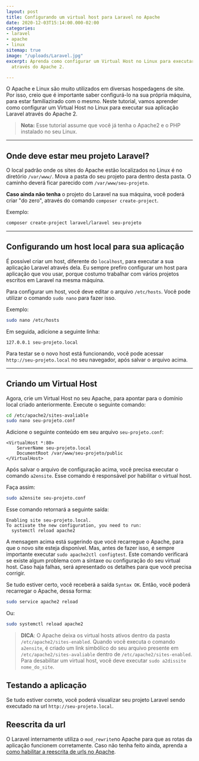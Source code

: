 ```yaml
---
layout: post
title: Configurando um virtual host para Laravel no Apache
date: 2020-12-03T15:14:00.000-02:00
categories:
- laravel
- apache
- linux
sitemap: true
image: "/uploads/Laravel.jpg"
excerpt: Aprenda como configurar um Virtual Host no Linux para executar seu site/projeto  Laravel
  através do Apache 2.

---
```

O Apache e Linux são muito utilizados em diversas hospedagens de site. Por isso, creio que é importante saber configurá-lo na sua própria máquina, para estar familiazirado com o mesmo. Neste tutorial, vamos aprender como configurar um Virtual Host no Linux para executar sua aplicação Laravel através do Apache 2.

> **Nota:** Esse tutorial assume que você já tenha o Apache2 e o PHP instalado no seu Linux.

***

## Onde deve estar meu projeto Laravel?

O local padrão onde os sites do Apache estão localizados no Linux é no diretório `/var/www/`. Mova a pasta do seu projeto para dentro desta pasta. O caminho deverá ficar parecido com `/var/www/seu-projeto`.

**Caso ainda não tenha** o projeto do Laravel na sua máquina, você poderá criar "do zero", através do comando  `composer create-project`.

Exemplo:

```bash
composer create-project laravel/laravel seu-projeto
```

***

## Configurando um host local para sua aplicação

É possível criar um host, diferente do `localhost`, para executar a sua aplicação Laravel através dela. Eu sempre prefiro configurar um host para aplicação que vou usar, porque costumo trabalhar com vários projetos escritos em Laravel na mesma máquina.

Para configurar um host, você deve editar o arquivo `/etc/hosts`. Você pode utilizar o comando `sudo nano` para fazer isso.

Exemplo:

```bash
sudo nano /etc/hosts
```

Em seguida, adicione a seguinte linha:

    127.0.0.1 seu-projeto.local

Para testar se o novo host está funcionando, você pode acessar `http://seu-projeto.local` no seu navegador, após salvar o arquivo acima.

***

## Criando um Virtual Host

Agora, crie um Virtual Host no seu Apache, para apontar para o domínio local criado anteriormente. Execute o seguinte comando:

```bash
cd /etc/apache2/sites-avaliable
sudo nano seu-projeto.conf
```

Adicione o seguinte conteúdo em seu arquivo `seu-projeto.conf`:

    <VirtualHost *:80>
        ServerName seu-projeto.local
        DocumentRoot /var/www/seu-projeto/public
    </VirtualHost>

Após salvar o arquivo de configuração acima, você precisa executar o comando `a2ensite`. Esse comando é responsável por habilitar o virtual host.

Faça assim:

```bash
sudo a2ensite seu-projeto.conf
```

Esse comando retornará a seguinte saída:

    Enabling site seu-projeto.local.
    To activate the new configuration, you need to run:
      systemctl reload apache2

A mensagem acima está sugerindo que você recarregue o Apache, para que o novo site esteja disponível. Mas, antes de fazer isso, é sempre importante executar `sudo apache2ctl configtest`. Este comando verificará se existe algum problema com a síntaxe ou configuração do seu virtual host. Caso haja falhas, será apresentado os detalhes para que você precisa corrigir.

Se tudo estiver certo, você receberá a saída `Syntax OK`. Então, você poderá recarregar o Apache, dessa forma:

```bash
sudo service apache2 reload
```

Ou:

```bash
sudo systemctl reload apache2
```

> **DICA**: O Apache deixa os virtual hosts ativos dentro da pasta `/etc/apache2/sites-enabled`. Quando você executa o comando `a2ensite`, é criado um link simbólico do seu arquivo presente em `/etc/apache2/sites-avaliable` dentro de `/etc/apache2/sites-enabled`. Para desabilitar um virtual host, você deve executar `sudo a2dissite nome_do_site`.

## Testando a aplicação

Se tudo estiver correto, você poderá visualizar seu projeto Laravel sendo executado na url `http://seu-projeto.local`.

## Reescrita da url

O Laravel internamente utiliza o `mod_rewrite`no Apache para que as rotas da aplicação funcionem corretamente. Caso não tenha feito ainda, aprenda a [como habilitar a reescrita de urls no Apache](https://wallacemaxters.com.br/blog/2020/11/26/como-habilitar-a-reescrita-de-url-no-apache2).